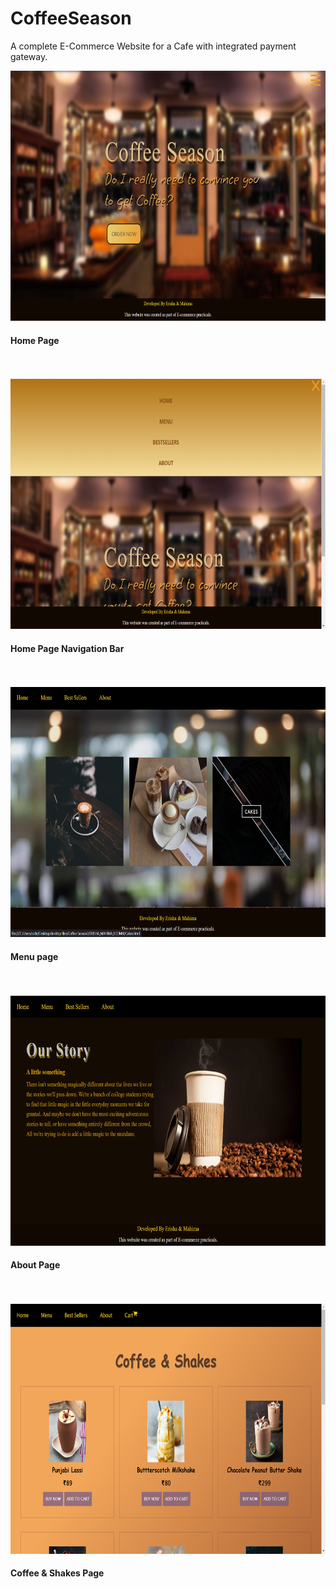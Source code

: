 # CoffeeSeason
A complete E-Commerce Website for a Cafe with integrated payment gateway.

<img src="screenshots/Screenshot (18).png" width="600px" height="400px">
<h4>Home Page<h4>
<br><br>
  
<img src="screenshots/Screenshot (19).png" width="600px" height="400px">
<h4>Home Page Navigation Bar<h4>
<br><br>
  
<img src="screenshots/Screenshot (21).png" width="600px" height="400px">
<h4>Menu page<h4>
<br><br>
  

  
  <img src="screenshots/Screenshot (119).png" width="600px" height="400px">
<h4>About Page<h4>
<br><br>
  
  <img src="screenshots/Screenshot (120).png" width="600px" height="400px">
<h4>Coffee & Shakes Page<h4>
<br><br>
